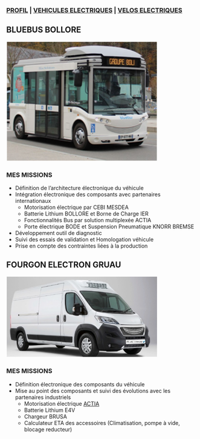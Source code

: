 ### [PROFIL](/index.md) | [VEHICULES ELECTRIQUES](/vu.md) | [VELOS ELECTRIQUES](/velo.md)

## BLUEBUS BOLLORE

<img src="BBus.png" alt="drawing" width="400"/>

### MES MISSIONS
- Définition de l’architecture électronique du véhicule
- Intégration électronique des composants avec partenaires internationaux
  - Motorisation électrique par CEBI MESDEA
  - Batterie Lithium BOLLORE et Borne de Charge IER
  - Fonctionnalités Bus par solution multiplexée ACTIA
  - Porte électrique BODE et Suspension Pneumatique KNORR BREMSE
- Développement outil de diagnostic
- Suivi des essais de validation et Homologation véhicule
- Prise en compte des contraintes liées à la production


## FOURGON ELECTRON GRUAU

<img src="electron.png" alt="drawing" width="400"/>

### MES MISSIONS
- Définition électronique des composants du véhicule
- Mise au point des composants et suivi des évolutions avec les partenaires industriels
  - Motorisation électrique [ACTIA](https://www.actia.com/fr/solutions/electronique-de-puissance/traction-electrique)
  - Batterie Lithium E4V 
  - Chargeur BRUSA
  - Calculateur ETA des accessoires (Climatisation, pompe à vide, blocage reducteur)

